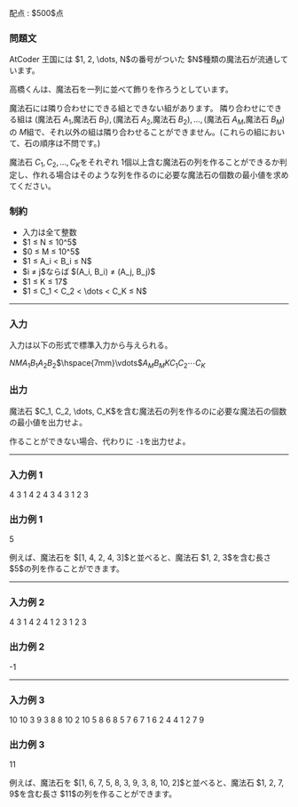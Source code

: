 
<div>

<span>

<span>

<p>
配点 : $500$点
</p>

<div>

<section>

### **問題文**

<p>
AtCoder 王国には $1, 2, \dots, N$の番号がついた $N$種類の魔法石が流通しています。

高橋くんは、魔法石を一列に並べて飾りを作ろうとしています。

魔法石には隣り合わせにできる組とできない組があります。
隣り合わせにできる組は $($魔法石 $A_1,$魔法石 $B_1), ($魔法石 $A_2,$魔法石 $B_2), \dots, ($魔法石 $A_M,$魔法石 $B_M)$の $M$組で、それ以外の組は隣り合わせることができません。(これらの組において、石の順序は不問です。)

魔法石 $C_1, C_2, \dots, C_K$をそれぞれ $1$個以上含む魔法石の列を作ることができるか判定し、作れる場合はそのような列を作るのに必要な魔法石の個数の最小値を求めてください。
</p>

</section>

</div>

<div>

<section>

### **制約**

<ul>

<li>
入力は全て整数
</li>

<li>
$1 ≤ N ≤ 10^5$
</li>

<li>
$0 ≤ M ≤ 10^5$
</li>

<li>
$1 ≤ A_i < B_i ≤ N$
</li>

<li>
$i ≠ j$ならば $(A_i, B_i) ≠ (A_j, B_j)$
</li>

<li>
$1 ≤ K ≤ 17$
</li>

<li>
$1 ≤ C_1 < C_2 < \dots < C_K ≤ N$
</li>

</ul>

</section>

</div>

---

<div>

<div>

<section>

### **入力**

<p>
入力は以下の形式で標準入力から与えられる。
</p>

<div>

$N$$M$$A_1$$B_1$$A_2$$B_2$$\hspace{7mm}\vdots$$A_M$$B_M$$K$$C_1$$C_2$$\cdots$$C_K$
</div>

</section>

</div>

<div>

<section>

### **出力**

<p>
魔法石 $C_1, C_2, \dots, C_K$を含む魔法石の列を作るのに必要な魔法石の個数の最小値を出力せよ。

作ることができない場合、代わりに `-1`を出力せよ。
</p>

</section>

</div>

</div>

---

<div>

<section>

### **入力例 1**

<div>

4 3
1 4
2 4
3 4
3
1 2 3

</div>

</section>

</div>

<div>

<section>

### **出力例 1**

<div>

5

</div>

<p>
例えば、魔法石を $[1, 4, 2, 4, 3]$と並べると、魔法石 $1, 2, 3$を含む長さ $5$の列を作ることができます。
</p>

</section>

</div>

---

<div>

<section>

### **入力例 2**

<div>

4 3
1 4
2 4
1 2
3
1 2 3

</div>

</section>

</div>

<div>

<section>

### **出力例 2**

<div>

-1

</div>

</section>

</div>

---

<div>

<section>

### **入力例 3**

<div>

10 10
3 9
3 8
8 10
2 10
5 8
6 8
5 7
6 7
1 6
2 4
4
1 2 7 9

</div>

</section>

</div>

<div>

<section>

### **出力例 3**

<div>

11

</div>

<p>
例えば、魔法石を $[1, 6, 7, 5, 8, 3, 9, 3, 8, 10, 2]$と並べると、魔法石 $1, 2, 7, 9$を含む長さ $11$の列を作ることができます。
</p>

</section>

</div>

</span>

</span>

</div>
